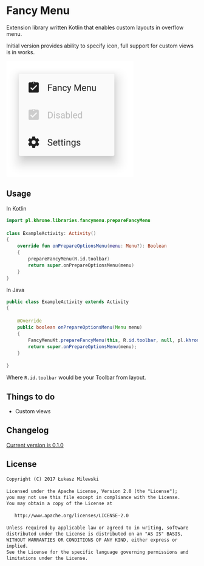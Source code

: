 Fancy Menu
==========

Extension library written Kotlin that enables custom layouts in overflow menu.

Initial version provides ability to specify icon, full support for custom views is in works.

<img src=assets/example-menu.png width=335 height=305 />

Usage
-----

In Kotlin
```kotlin
import pl.khrone.libraries.fancymenu.prepareFancyMenu

class ExampleActivity: Activity()
{
    override fun onPrepareOptionsMenu(menu: Menu?): Boolean
    {
        prepareFancyMenu(R.id.toolbar)
        return super.onPrepareOptionsMenu(menu)
    }
}
```

In Java
```java
public class ExampleActivity extends Activity
{

    @Override 
    public boolean onPrepareOptionsMenu(Menu menu)
    {
        FancyMenuKt.prepareFancyMenu(this, R.id.toolbar, null, pl.khrone.libraries.fancymenu.R.layout.fancy_menu_item);
        return super.onPrepareOptionsMenu(menu);
    }

}
```

Where ```R.id.toolbar``` would be your Toolbar from layout.

Things to do
------------

* Custom views


Changelog
---------

[Current version is 0.1.0](CHANGELOG.md)


License
-------

    Copyright (C) 2017 Łukasz Milewski

    Licensed under the Apache License, Version 2.0 (the "License");
    you may not use this file except in compliance with the License.
    You may obtain a copy of the License at

       http://www.apache.org/licenses/LICENSE-2.0

    Unless required by applicable law or agreed to in writing, software
    distributed under the License is distributed on an "AS IS" BASIS,
    WITHOUT WARRANTIES OR CONDITIONS OF ANY KIND, either express or implied.
    See the License for the specific language governing permissions and
    limitations under the License.

